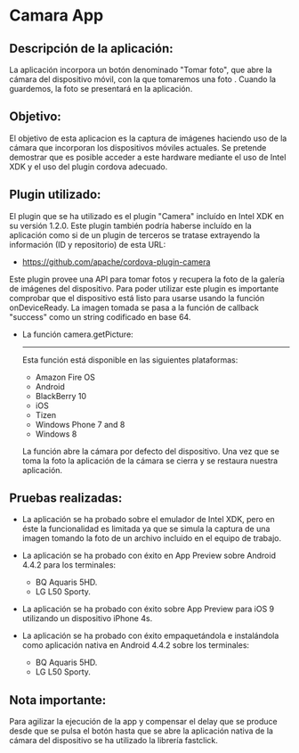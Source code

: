 Camara App
==========

Descripción de la aplicación:
-----------------------------
La aplicación incorpora un botón denominado "Tomar foto", que abre la cámara del dispositivo móvil, con la que tomaremos una foto . Cuando la guardemos, la foto se presentará en la aplicación.

Objetivo:
---------
El objetivo de esta aplicacion es la captura de imágenes haciendo uso de la cámara que incorporan  los dispositivos móviles actuales. Se pretende demostrar que es posible acceder a este hardware  mediante el uso de Intel XDK y el uso del plugin cordova adecuado.

Plugin utilizado:
-----------------
El plugin que se ha utilizado es el plugin "Camera" incluído en Intel XDK en su versión 1.2.0. Este plugin también podría haberse incluído en la aplicación como si de un plugin de terceros se tratase extrayendo la información (ID y repositorio) de esta URL:

* https://github.com/apache/cordova-plugin-camera

Este plugin provee una API para tomar fotos y recupera la foto de la galería de imágenes del dispositivo.
Para poder utilizar este plugin es importante comprobar que el dispositivo está listo para usarse usando la función onDeviceReady.
La imagen tomada se pasa a la función de callback "success" como un string codificado en base 64.

* La función camera.getPicture:
  _____________________________
  
  Esta función está disponible en las siguientes plataformas:
  - Amazon Fire OS
  - Android
  - BlackBerry 10
  - iOS
  - Tizen
  - Windows Phone 7 and 8
  - Windows 8
  
  La función abre la cámara por defecto del dispositivo. Una vez que se toma la foto la aplicación de la cámara se cierra y se restaura nuestra aplicación.
  
Pruebas realizadas:
-------------------
* La aplicación se ha probado sobre el emulador de Intel XDK, pero en éste la funcionalidad es limitada ya que se simula la captura de una imagen tomando la foto de un archivo incluido en el equipo de trabajo.

* La aplicación se ha probado con éxito en App Preview sobre Android 4.4.2 para los terminales:
  - BQ Aquaris 5HD.
  - LG L50 Sporty.

* La aplicación se ha probado con éxito sobre App Preview para iOS 9 utilizando un dispositivo iPhone 4s.

* La aplicación se ha probado con éxito empaquetándola e instalándola como aplicación nativa en  Android 4.4.2 sobre los terminales:
  - BQ Aquaris 5HD.
  - LG L50 Sporty.

Nota importante:
----------------
Para agilizar la ejecución de la app y compensar el delay que se produce desde que se pulsa el botón hasta que se abre la aplicación nativa de la cámara del dispositivo se ha utilizado la librería fastclick.